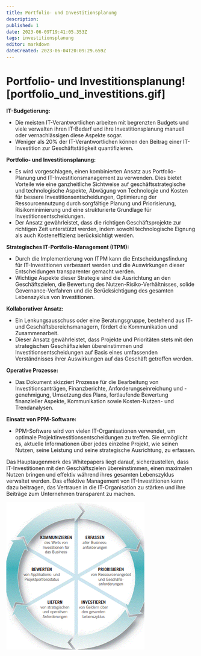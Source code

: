 ```yaml
---
title: Portfolio- und Investitionsplanung
description: 
published: 1
date: 2023-06-09T19:41:05.353Z
tags: investitionsplanung
editor: markdown
dateCreated: 2023-06-04T20:09:29.659Z
---
```


# Portfolio- und Investitionsplanung![portfolio_und_investitions.gif]

**IT-Budgetierung:**

- Die meisten IT-Verantwortlichen arbeiten mit begrenzten Budgets und viele verwalten ihren IT-Bedarf und ihre Investitionsplanung manuell oder vernachlässigen diese Aspekte sogar.
- Weniger als 20% der IT-Verantwortlichen können den Beitrag einer IT-Investition zur Geschäftstätigkeit quantifizieren.

**Portfolio- und Investitionsplanung:**

- Es wird vorgeschlagen, einen kombinierten Ansatz aus Portfolio-Planung und IT-Investitionsmanagement zu verwenden. Dies bietet Vorteile wie eine ganzheitliche Sichtweise auf geschäftsstrategische und technologische Aspekte, Abwägung von Technologie und Kosten für bessere Investitionsentscheidungen, Optimierung der Ressourcennutzung durch sorgfältige Planung und Priorisierung, Risikominimierung und eine strukturierte Grundlage für Investitionsentscheidungen.
- Der Ansatz gewährleistet, dass die richtigen Geschäftsprojekte zur richtigen Zeit unterstützt werden, indem sowohl technologische Eignung als auch Kosteneffizienz berücksichtigt werden.

**Strategisches IT-Portfolio-Management (ITPM):**

- Durch die Implementierung von ITPM kann die Entscheidungsfindung für IT-Investitionen verbessert werden und die Auswirkungen dieser Entscheidungen transparenter gemacht werden.
- Wichtige Aspekte dieser Strategie sind die Ausrichtung an den Geschäftszielen, die Bewertung des Nutzen-Risiko-Verhältnisses, solide Governance-Verfahren und die Berücksichtigung des gesamten Lebenszyklus von Investitionen.

**Kollaborativer Ansatz:**

- Ein Lenkungsausschuss oder eine Beratungsgruppe, bestehend aus IT- und Geschäftsbereichsmanagern, fördert die Kommunikation und Zusammenarbeit.
- Dieser Ansatz gewährleistet, dass Projekte und Prioritäten stets mit den strategischen Geschäftszielen übereinstimmen und Investitionsentscheidungen auf Basis eines umfassenden Verständnisses ihrer Auswirkungen auf das Geschäft getroffen werden.

**Operative Prozesse:**

- Das Dokument skizziert Prozesse für die Bearbeitung von Investitionsanträgen, Finanzberichte, Anforderungseinreichung und -genehmigung, Umsetzung des Plans, fortlaufende Bewertung finanzieller Aspekte, Kommunikation sowie Kosten-Nutzen- und Trendanalysen.

**Einsatz von PPM-Software:**

- PPM-Software wird von vielen IT-Organisationen verwendet, um optimale Projektinvestitionsentscheidungen zu treffen. Sie ermöglicht es, aktuelle Informationen über jedes einzelne Projekt, wie seinen Nutzen, seine Leistung und seine strategische Ausrichtung, zu erfassen.

Das Hauptaugenmerk des Whitepapers liegt darauf, sicherzustellen, dass IT-Investitionen mit den Geschäftszielen übereinstimmen, einen maximalen Nutzen bringen und effektiv während ihres gesamten Lebenszyklus verwaltet werden. Das effektive Management von IT-Investitionen kann dazu beitragen, das Vertrauen in die IT-Organisation zu stärken und ihre Beiträge zum Unternehmen transparent zu machen.

![portfolio_und_investitions.gif](/fom/semester-4/it-management/portfolio_und_investitions.gif)